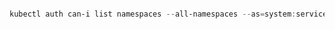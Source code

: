
```powershell

kubectl auth can-i list namespaces --all-namespaces --as=system:serviceaccount:auth:tekno-account

```